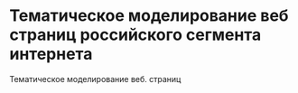 # Тематическое моделирование веб страниц российского сегмента интернета
Тематическое моделирование веб. страниц
